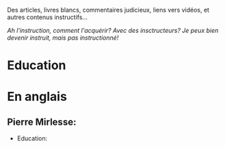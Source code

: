 Des articles, livres blancs, commentaires judicieux, liens vers vidéos, et autres contenus instructifs...

*Ah l'instruction, comment l'acquérir? Avec des insctructeurs? Je peux bien devenir instruit, mais pas instructionné!*

# Education

# En anglais
## Pierre Mirlesse: 
* Education: 
